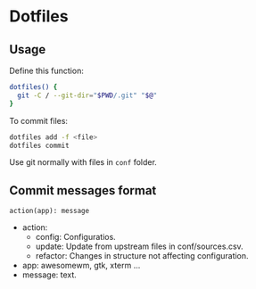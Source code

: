 # Dotfiles

## Usage

Define this function:

```bash
dotfiles() {
  git -C / --git-dir="$PWD/.git" "$@"
}
```

To commit files:

```bash
dotfiles add -f <file>
dotfiles commit
```

Use git normally with files in `conf` folder.

## Commit messages format

`action(app): message`

- action:
  - config: Configuratios.
  - update: Update from upstream files in conf/sources.csv.
  - refactor: Changes in structure not affecting configuration.
- app: awesomewm, gtk, xterm ...
- message: text.

